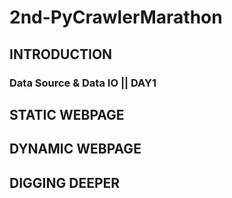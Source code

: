 # 2nd-PyCrawlerMarathon

## INTRODUCTION
### Data Source & Data IO || DAY1 


## STATIC WEBPAGE

## DYNAMIC WEBPAGE

## DIGGING DEEPER
